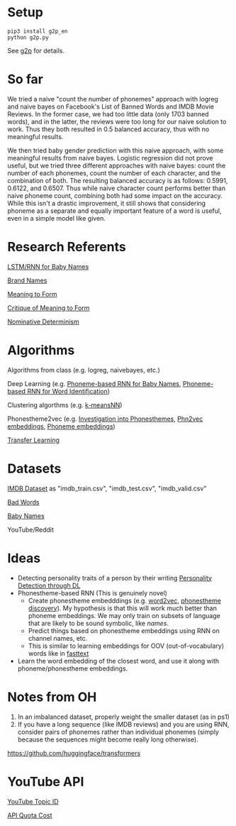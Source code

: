 # Setup
```
pip3 install g2p_en
python g2p.py
```
See [g2p](https://github.com/Kyubyong/g2p) for details.

# So far

We tried a naive "count the number of phonemes" approach with logreg and naive bayes on Facebook's List of Banned Words and IMDB Movie Reviews. In the former case, we had too little data (only 1703 banned words), and in the latter, the reviews were too long for our naive solution to work. Thus they both resulted in 0.5 balanced accuracy, thus with no meaningful results.

We then tried baby gender prediction with this naive approach, with some meaningful results from naive bayes. Logistic regression did not prove useful, but we tried three different approaches with naive bayes: count the number of each phonemes, count the number of each character, and the combination of both. The resulting balanced accuracy is as follows: 0.5991, 0.6122, and 0.6507. Thus while naive character count performs better than naive phoneme count, combining both had some impact on the accuracy. While this isn't a drastic improvement, it still shows that considering phoneme as a separate and equally important feature of a word is useful, even in a simple model like given.

# Research Referents
[LSTM/RNN for Baby Names](https://towardsdatascience.com/can-data-science-help-you-pick-a-baby-name-b7e98a98268e)

[Brand Names](https://www.nickkolenda.com/brand-names/)

[Meaning to Form](https://www.aclweb.org/anthology/P19-1171.pdf)

[Critique of Meaning to Form](https://medium.com/@rmalouf/measuring-systematicity-aa562e73f7af)

[Nominative Determinism](https://en.wikipedia.org/wiki/Nominative_determinism)

# Algorithms
Algorithms from class (e.g. logreg, naivebayes, etc.)

Deep Learning (e.g. [Phoneme-based RNN for Baby Names](https://towardsdatascience.com/can-data-science-help-you-pick-a-baby-name-b7e98a98268e), [Phoneme-based RNN for Word Identification](http://papers.neurips.cc/paper/372-a-recurrent-neural-network-for-word-identification-from-continuous-phoneme-strings.pdf))

Clustering algorthms (e.g. [k-meansNN](https://arxiv.org/pdf/1808.07292.pdf))

Phonestheme2vec (e.g. [Investigation into Phonesthemes](https://www.aclweb.org/anthology/N16-1038.pdf), [Phn2vec embeddings](https://bootphon.blogspot.com/2014/05/phn2vec-embeddings.html), [Phoneme embeddings](https://scholarworks.umass.edu/cgi/viewcontent.cgi?article=1037&context=scil))

[Transfer Learning](https://www.coursera.org/learn/convolutional-neural-networks/lecture/4THzO/transfer-learning)

# Datasets
[IMDB Dataset](https://www.kaggle.com/columbine/imdb-dataset-sentiment-analysis-in-csv-format) as "imdb\_train.csv", "imdb\_test.csv", "imdb\_valid.csv"

[Bad Words](https://www.freewebheaders.com/bad-words-list-and-page-moderation-words-list-for-facebook/)

[Baby Names](https://catalog.data.gov/dataset/baby-names-from-social-security-card-applications-national-level-data)

YouTube/Reddit

# Ideas
- Detecting personality traits of a person by their writing [Personality Detection through DL](https://link.springer.com/article/10.1007/s10462-019-09770-z)
- Phonestheme-based RNN (This is genuinely novel)
  - Create phonestheme embedddings (e.g. [word2vec](https://jalammar.github.io/illustrated-word2vec/), [phonestheme discovery](https://www.aclweb.org/anthology/W18-1206/)). My hypothesis is that this will work much better than phoneme embeddings. We may only train on subsets of language that are likely to be sound symbolic, like *names*.
  - Predict things based on phonestheme embeddings using RNN on channel names, etc.
  - This is similar to learning embeddings for OOV (out-of-vocabulary) words like in [fasttext](https://datascience.stackexchange.com/questions/54806/word-embedding-of-a-new-word-which-was-not-in-training)
- Learn the word embedding of the closest word, and use it along with phoneme/phonestheme embeddings.

# Notes from OH
1. In an imbalanced dataset, properly weight the smaller dataset (as in ps1)
2. If you have a long sequence (like IMDB reviews) and you are using RNN, consider pairs of phonemes rather than individual phonemes (simply because the sequences might become really long otherwise).

https://github.com/huggingface/transformers

# YouTube API
[YouTube Topic ID](https://gist.github.com/stpe/2951130dfc8f1d0d1a2ad736bef3b703)

[API Quota Cost](https://developers.google.com/youtube/v3/determine_quota_cost)
